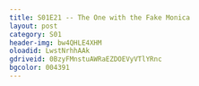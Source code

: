 ```yaml
---
title: S01E21 -- The One with the Fake Monica
layout: post
category: S01
header-img: bw4QHLE4XHM
oloadid: LwstNrhhAAk
gdriveid: 0BzyFMnstuAWRaEZDOEVyVTlYRnc
bgcolor: 004391
---
```


<!--more--> 
